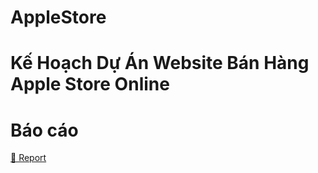 # AppleStore
# Kế Hoạch Dự Án Website Bán Hàng Apple Store Online

# Báo cáo
[📄 Report](https://github.com/quocbao2772004/AppleStore/blob/main/B22DCVT050_15_03_2025_weekly_report.pdf)



